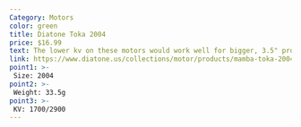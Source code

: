 ```yaml
---
Category: Motors
color: green
title: Diatone Toka 2004
price: $16.99
text: The lower kv on these motors would work well for bigger, 3.5" props. Or if you want a slower quad overall
link: https://www.diatone.us/collections/motor/products/mamba-toka-2004-1700kv-2900kv-racing-motor-green
point1: >-
 Size: 2004
point2: >-
 Weight: 33.5g
point3: >-
 KV: 1700/2900
---
```

